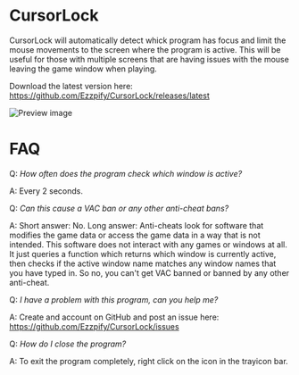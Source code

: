 # CursorLock
CursorLock will automatically detect whick program has focus and limit the mouse movements to the screen where the program is active.
This will be useful for those with multiple screens that are having issues with the mouse leaving the game window when playing.

Download the latest version here: https://github.com/Ezzpify/CursorLock/releases/latest

![Preview image](http://i.imgur.com/3nDjAfo.png)

# FAQ

Q: *How often does the program check which window is active?*

A: Every 2 seconds.

Q: *Can this cause a VAC ban or any other anti-cheat bans?*

A: Short answer: No. Long answer: Anti-cheats look for software that modifies the game data or access the game data in a way that is not intended. This software does not interact with any games or windows at all. It just queries a function which returns which window is currently active, then checks if the active window name matches any window names that you have typed in. So no, you can't get VAC banned or banned by any other anti-cheat.

Q: *I have a problem with this program, can you help me?*

A: Create and account on GitHub and post an issue here: https://github.com/Ezzpify/CursorLock/issues

Q: *How do I close the program?*

A: To exit the program completely, right click on the icon in the trayicon bar.
